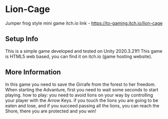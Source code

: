# Lion-Cage
Jumper frog style mini game
itch.io link - https://to-gaming.itch.io/lion-cage

## Setup Info
This is a simple game developed and tested on Unity 2020.3.21f1
This game is HTML5 web based, you can find it on itch.io (game hosting website).

## More Information
In this game you need to save the Girrafe from the forest to her freedom.
When starting the Advanture, first you need to wait some seconds to start playing.
how to play:
you need to avoid lions on your way by controlling your player with the Arrow Keys.
if you touch the lions you are going to be eaten and lose, and if you succeed passing all the lions, you can reach the Shore, there you are protected and you win!
 
